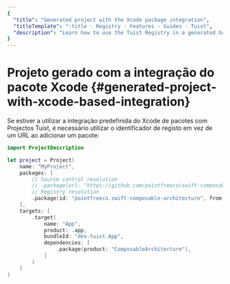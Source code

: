 ```yaml
---
{
  "title": "Generated project with the Xcode package integration",
  "titleTemplate": ":title · Registry · Features · Guides · Tuist",
  "description": "Learn how to use the Tuist Registry in a generated Xcode project with the Xcode package integration."
}
---
```

# Projeto gerado com a integração do pacote Xcode {#generated-project-with-xcode-based-integration}

Se estiver a utilizar a integração predefinida do
<LocalizedLink href="/guides/features/projects/dependencies#xcodes-default-integration">Xcode</LocalizedLink>
de pacotes com Projectos Tuist, é necessário utilizar o identificador de registo
em vez de um URL ao adicionar um pacote:
```swift
import ProjectDescription

let project = Project(
    name: "MyProject",
    packages: [
        // Source control resolution
        // .package(url: "https://github.com/pointfreeco/swift-composable-architecture", from: "0.1.0")
        // Registry resolution
        .package(id: "pointfreeco.swift-composable-architecture", from: "0.1.0")
    ],
    targets: [
        .target(
            name: "App",
            product: .app,
            bundleId: "dev.tuist.App",
            dependencies: [
                .package(product: "ComposableArchitecture"),
            ]
        )
    ]
)
```
